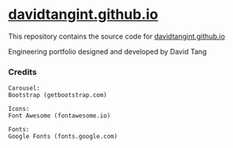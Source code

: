 # [davidtangint.github.io](http://davidtangint.github.io)
This repository contains the source code for [davidtangint.github.io](http://davidtangint.github.io)

Engineering portfolio designed and developed by David Tang

### Credits
```
Carousel:
Bootstrap (getbootstrap.com)

Icons:
Font Awesome (fontawesome.io)

Fonts:
Google Fonts (fonts.google.com)
```
